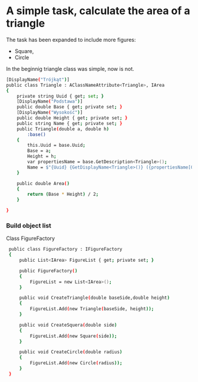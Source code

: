 # A simple task, calculate the area of a triangle

The task has been expanded to include more figures:
- Square,
- Circle

In the beginnig triangle class was simple,  now is not.
```sh
[DisplayName("Trójkąt")]
public class Triangle : AClassNameAttribute<Triangle>, IArea
{
	private string Uuid { get; set; }
	[DisplayName("Podstawa")]
	public double Base { get; private set; }
	[DisplayName("Wysokość")]
	public double Height { get; private set; }
	public string Name { get; private set; }
	public Triangle(double a, double h)
		:base()
	{
		this.Uuid = base.Uuid;
		Base = a;
		Height = h;
		var propertiesName = base.GetDescription<Triangle>();
		Name = $"{Uuid} {GetDisplayName<Triangle>()} ({propertiesName[0]}: {Base} {propertiesName[1]}: {Height})";
	}

	public double Area()
	{
		return (Base * Height) / 2;
	}

}
```

### Build object list
Class FigureFactory

```sh
 public class FigureFactory : IFigureFactory
 {
     public List<IArea> FigureList { get; private set; }

     public FigureFactory()
     {
         FigureList = new List<IArea>();
     }

     public void CreateTriangle(double baseSide,double height)
     {
         FigureList.Add(new Triangle(baseSide, height));
     }

     public void CreateSquera(double side) 
     {
         FigureList.Add(new Square(side));
     }

     public void CreateCircle(double radius)
     {
         FigureList.Add(new Circle(radius));
     }
 }
```